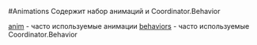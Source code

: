 #Animations
Содержит набор анимаций и Coordinator.Behavior

[anim] - часто используемые анимации
[behaviors] - часто используемые Coordinator.Behavior

[anim]: /src/main/java/ru/surfstudio/android/animations/anim
[behaviors]: /src/main/java/ru/surfstudio/android/animations/behaviors